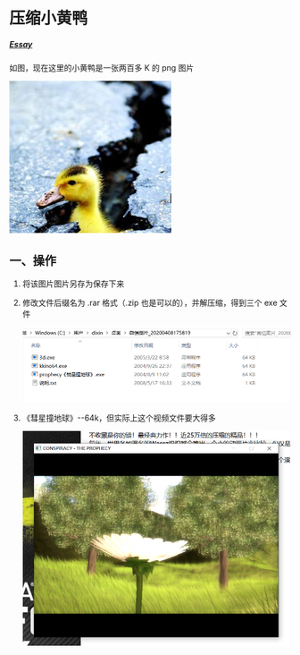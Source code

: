 # 压缩小黄鸭

##### [Essay](https://dixinl.github.io/Essay/)

如图，现在这里的小黄鸭是一张两百多 K 的 png 图片

![1334590260_3343](../images/1334590260_3343.png)

## 一、操作

1. 将该图片图片另存为保存下来

2. 修改文件后缀名为 .rar 格式（.zip 也是可以的），并解压缩，得到三个 exe 文件

   ![1587353037859](../images/1587353037859.png)

3. 《彗星撞地球》--64k，但实际上这个视频文件要大得多

   ![1587354021570](../images/1587354021570.png)